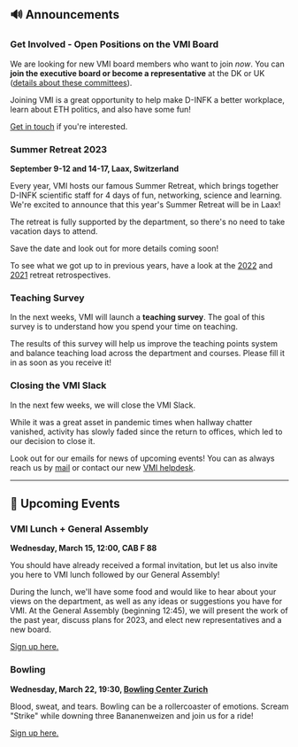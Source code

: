 ## 🔊 Announcements

### Get Involved - Open Positions on the VMI Board

We are looking for new VMI board members who want to join *now*.
You can **join the executive board or become a representative** at the DK or UK ([details about these committees](http://vmi.ethz.ch/committees/)).

Joining VMI is a great opportunity to help make D-INFK a better workplace, learn about ETH politics, and also have some fun!

[Get in touch](mailto:vmi-contact@lists.inf.ethz.ch) if you're interested.

### Summer Retreat 2023

**September 9-12 and 14-17, Laax, Switzerland**

Every year, VMI hosts our famous Summer Retreat, which brings together D-INFK scientific staff for 4 days of fun, networking, science and learning. We're excited to announce that this year's Summer Retreat will be in Laax! 

The retreat is fully supported by the department, so there's no need to take vacation days to attend. 

Save the date and look out for more details coming soon! 

To see what we got up to in previous years, have a look at the [2022](http://vmi.ethz.ch/news/event/2022/09/27/summer-retreat-retrospective/) and [2021](http://vmi.ethz.ch/news/event/2022/02/21/summer-retreat-retrospective/) retreat retrospectives. 

### Teaching Survey

In the next weeks, VMI will launch a **teaching survey**.
The goal of this survey is to understand how you spend your time on teaching.

The results of this survey will help us improve the teaching points system and balance teaching load across the department and courses.
Please fill it in as soon as you receive it!

### Closing the VMI Slack

In the next few weeks, we will close the VMI Slack. 

While it was a great asset in pandemic times when hallway chatter vanished, activity has slowly faded since the return to offices, which led to our decision to close it.

Look out for our emails for news of upcoming events! You can as always reach us by [mail](mailto:vmi-contact@lists.inf.ethz.ch) or contact our new [VMI helpdesk](http://vmi.ethz.ch/contact/#helpdesk).

<hr>

## 📅 Upcoming Events

### VMI Lunch + General Assembly

**Wednesday, March 15, 12:00, CAB F 88**

You should have already received a formal invitation, but let us also invite you here to VMI lunch followed by our General Assembly!

During the lunch, we'll have some food and would like to hear about your views on the department, as well as any ideas or suggestions you have for VMI.
At the General Assembly (beginning 12:45), we will present the work of the past year, discuss plans for 2023, and elect new representatives and a new board.

[Sign up here.](https://docs.google.com/forms/d/e/1FAIpQLSdidYMvjiTE_8axohWf8570aUrPPW5ehIvosacZsz-ix-jkjg/viewform?usp=sf_link)

### Bowling

**Wednesday, March 22, 19:30, [Bowling Center Zurich](https://goo.gl/maps/nd4Nqdov2zdFjbry6)**

Blood, sweat, and tears.
Bowling can be a rollercoaster of emotions.
Scream "Strike" while downing three Bananenweizen and join us for a ride!

[Sign up here.](https://docs.google.com/forms/d/e/1FAIpQLSfQqm5zW2WpWRFiXyrO-pAg_ESuqYRuAQwjowncM3RUCprinw/viewform?usp=sf_link)
